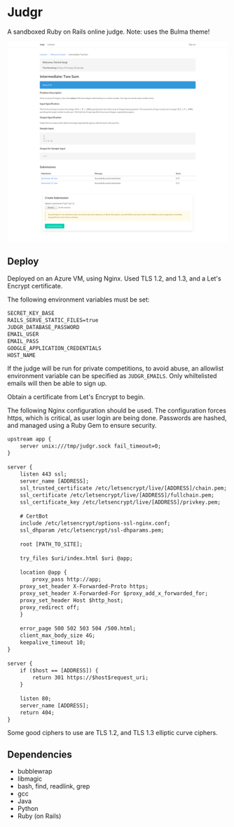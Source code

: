 # Judgr
A sandboxed Ruby on Rails online judge. Note: uses the Bulma theme!

![Judgr App screenshot](https://raw.githubusercontent.com/patricksongzy/judgr/master/images/judgr.png)

## Deploy
Deployed on an Azure VM, using Nginx. Used TLS 1.2, and 1.3, and a Let's Encrypt certificate.

The following environment variables must be set:
```
SECRET_KEY_BASE
RAILS_SERVE_STATIC_FILES=true
JUDGR_DATABASE_PASSWORD
EMAIL_USER
EMAIL_PASS
GOOGLE_APPLICATION_CREDENTIALS
HOST_NAME
```

If the judge will be run for private competitions, to avoid abuse, an allowlist environment variable can be specified as `JUDGR_EMAILS`.
Only whiltelisted emails will then be able to sign up.

Obtain a certificate from Let's Encrypt to begin.

The following Nginx configuration should be used. The configuration forces https, which is critical, as user login are being done.
Passwords are hashed, and managed using a Ruby Gem to ensure security.

```
upstream app {
    server unix:///tmp/judgr.sock fail_timeout=0;
}

server {
    listen 443 ssl;
    server_name [ADDRESS];
    ssl_trusted_certificate /etc/letsencrypt/live/[ADDRESS]/chain.pem;
    ssl_certificate /etc/letsencrypt/live/[ADDRESS]/fullchain.pem;
    ssl_certificate_key /etc/letsencrypt/live/[ADDRESS]/privkey.pem;

    # CertBot
    include /etc/letsencrypt/options-ssl-nginx.conf;
    ssl_dhparam /etc/letsencrypt/ssl-dhparams.pem;

    root [PATH_TO_SITE];

    try_files $uri/index.html $uri @app;

    location @app {
        proxy_pass http://app;
	proxy_set_header X-Forwarded-Proto https;
	proxy_set_header X-Forwarded-For $proxy_add_x_forwarded_for;
	proxy_set_header Host $http_host;
	proxy_redirect off;
    }

    error_page 500 502 503 504 /500.html;
    client_max_body_size 4G;
    keepalive_timeout 10;
}

server {
    if ($host == [ADDRESS]) {
        return 301 https://$host$request_uri;	
    }

    listen 80;
    server_name [ADDRESS];
    return 404;
}
```

Some good ciphers to use are TLS 1.2, and TLS 1.3 elliptic curve ciphers. 

## Dependencies
* bubblewrap
* libmagic
* bash, find, readlink, grep
* gcc
* Java
* Python
* Ruby (on Rails)
